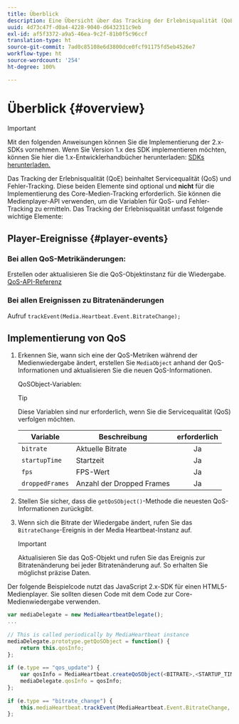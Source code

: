 ```yaml
---
title: Überblick
description: Eine Übersicht über das Tracking der Erlebnisqualität (QoE, QoS) mit dem Media SDK.
uuid: 4d73c47f-d0a4-4228-9040-d6432311c9eb
exl-id: af5f3372-a9a5-46ea-9c2f-81b0f5c96ccf
translation-type: ht
source-git-commit: 7ad0c85108e6d3800dce0fcf91175fd5eb4526e7
workflow-type: ht
source-wordcount: '254'
ht-degree: 100%

---
```


# Überblick {#overview}

>[!IMPORTANT]
>
>Mit den folgenden Anweisungen können Sie die Implementierung der 2.x-SDKs vornehmen. Wenn Sie Version 1.x des SDK implementieren möchten, können Sie hier die 1.x-Entwicklerhandbücher herunterladen: [SDKs herunterladen.](/help/sdk-implement/download-sdks.md)

Das Tracking der Erlebnisqualität (QoE) beinhaltet Servicequalität (QoS) und Fehler-Tracking. Diese beiden Elemente sind optional und **nicht** für die Implementierung des Core-Medien-Tracking erforderlich. Sie können die Medienplayer-API verwenden, um die Variablen für QoS- und Fehler-Tracking zu ermitteln. Das Tracking der Erlebnisqualität umfasst folgende wichtige Elemente:

## Player-Ereignisse {#player-events}

### Bei allen QoS-Metrikänderungen:

Erstellen oder aktualisieren Sie die QoS-Objektinstanz für die Wiedergabe. [QoS-API-Referenz](https://adobe-marketing-cloud.github.io/media-sdks/reference/javascript/MediaHeartbeat.html#.createQoSObject)

### Bei allen Ereignissen zu Bitratenänderungen

Aufruf `trackEvent(Media.Heartbeat.Event.BitrateChange);`

## Implementierung von QoS

1. Erkennen Sie, wann sich eine der QoS-Metriken während der Medienwiedergabe ändert, erstellen Sie `MediaObject` anhand der QoS-Informationen und aktualisieren Sie die neuen QoS-Informationen.

   QoSObject-Variablen:

   >[!TIP]
   >
   >Diese Variablen sind nur erforderlich, wenn Sie die Servicequalität (QoS) verfolgen möchten.

   | Variable | Beschreibung | erforderlich |
   | --- | --- | :---: |
   | `bitrate` | Aktuelle Bitrate | Ja |
   | `startupTime` | Startzeit | Ja |
   | `fps` | FPS-Wert | Ja |
   | `droppedFrames` | Anzahl der Dropped Frames | Ja |

1. Stellen Sie sicher, dass die `getQoSObject()`-Methode die neuesten QoS-Informationen zurückgibt.
1. Wenn sich die Bitrate der Wiedergabe ändert, rufen Sie das `BitrateChange`-Ereignis in der Media Heartbeat-Instanz auf.

   >[!IMPORTANT]
   >
   >Aktualisieren Sie das QoS-Objekt und rufen Sie das Ereignis zur Bitratenänderung bei jeder Bitratenänderung auf. So erhalten Sie möglichst präzise Daten.

Der folgende Beispielcode nutzt das JavaScript 2.x-SDK für einen HTML5-Medienplayer. Sie sollten diesen Code mit dem Code zur Core-Medienwiedergabe verwenden.

```js
var mediaDelegate = new MediaHeartbeatDelegate(); 
...  
 
// This is called periodically by MediaHeartbeat instance 
mediaDelegate.prototype.getQoSObject = function() { 
    return this.qosInfo; 
}; 
 
if (e.type == "qos_update") { 
    var qosInfo = MediaHeartbeat.createQoSObject(<BITRATE>,<STARTUP_TIME>,<FPS>,<DROPPED_FRAMES>); 
    mediaDelegate.qosInfo = qosInfo; 
}; 
 
if (e.type == "bitrate_change") { 
    this.mediaHeartbeat.trackEvent(MediaHeartbeat.Event.BitrateChange, qosObject); 
};
```
